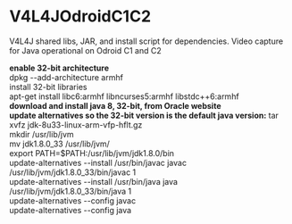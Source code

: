 # V4L4JOdroidC1C2
V4L4J shared libs, JAR, and install script for dependencies. Video capture for Java operational on Odroid C1 and C2
<p/>
<b>enable 32-bit architecture</b><br/>
dpkg --add-architecture armhf<br/>
install 32-bit libraries<br/>
apt-get install libc6:armhf libncurses5:armhf libstdc++6:armhf<br/>
<b>download and install java 8, 32-bit, from Oracle website<br/>
update alternatives so the 32-bit version is the default java version:</b>
tar xvfz jdk-8u33-linux-arm-vfp-hflt.gz<br/>
mkdir /usr/lib/jvm<br/>
mv jdk1.8.0_33 /usr/lib/jvm/<br/>
export PATH=$PATH:/usr/lib/jvm/jdk1.8.0/bin<br/>
update-alternatives --install /usr/bin/javac javac /usr/lib/jvm/jdk1.8.0_33/bin/javac 1<br/>
update-alternatives --install /usr/bin/java java /usr/lib/jvm/jdk1.8.0_33/bin/java 1<br/>
update-alternatives --config javac<br/>
update-alternatives --config java<br/>
